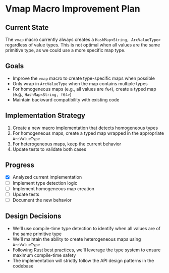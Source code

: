 # Vmap Macro Improvement Plan

## Current State
The `vmap` macro currently always creates a `HashMap<String, ArcValueType>` regardless of value types. This is not optimal when all values are the same primitive type, as we could use a more specific map type.

## Goals
- Improve the `vmap` macro to create type-specific maps when possible
- Only wrap in `ArcValueType` when the map contains multiple types
- For homogeneous maps (e.g., all values are `f64`), create a typed map (e.g., `HashMap<String, f64>`)
- Maintain backward compatibility with existing code

## Implementation Strategy
1. Create a new macro implementation that detects homogeneous types
2. For homogeneous maps, create a typed map wrapped in the appropriate `ArcValueType`
3. For heterogeneous maps, keep the current behavior
4. Update tests to validate both cases

## Progress
- [x] Analyzed current implementation
- [ ] Implement type detection logic
- [ ] Implement homogeneous map creation
- [ ] Update tests
- [ ] Document the new behavior

## Design Decisions
- We'll use compile-time type detection to identify when all values are of the same primitive type
- We'll maintain the ability to create heterogeneous maps using `ArcValueType`
- Following Rust best practices, we'll leverage the type system to ensure maximum compile-time safety
- The implementation will strictly follow the API design patterns in the codebase
